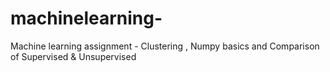 # machinelearning-
Machine learning assignment - Clustering , Numpy basics and Comparison of Supervised &amp; Unsupervised
